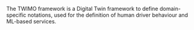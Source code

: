 The TWIMO framework is a Digital Twin framework to define domain-specific notations, used for the definition of human driver behaviour and ML-based services.
